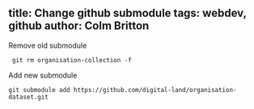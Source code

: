 title: Change github submodule
tags: webdev, github
author: Colm Britton
--------------------

Remove old submodule

     git rm organisation-collection -f

Add new submodule

    git submodule add https://github.com/digital-land/organisation-dataset.git
